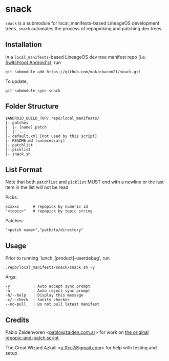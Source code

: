 # snack
`snack` is a submodule for local_manifests-based LineageOS development trees. `snack` automates the process of repopicking and patching dev trees.

## Installation
In a `local_manifests`-based LineageOS dev tree manifest repo (i.e. [Switchroot Android's](https://gitlab.com/switchroot/android/manifest/-/tree/lineage-17.1-icosa_sr)), run 
```
git submodule add https://github.com/makinbacon21/snack.git
```
To update,
```
git submodule sync snack
```

## Folder Structure
```
$ANDROID_BUILD_TOP/.repo/local_manifests/
|- patches
|  |- [name].patch
|  |- ...
|- default.xml [not used by this script]
|- README.md [unnecessary]
|- patchlist
|- picklist
|- snack.sh
```

## List Format
Note that both `patchlist` and `picklist` MUST end with a newline or the last item in the list will not be read

Picks:
```
xxxxxx      # repopick by numeric id
"<topic>"   # repopick by topic string
```
Patches:
```
"<patch name>","path/to/directory"
```

## Usage
Prior to running `lunch_[product]-userdebug', run 
```
.repo/local_manifests/snack/snack.sh -y
```
Args:
```
-y          | Auto accept sync prompt
-n          | Auto reject sync prompt
-h/--help   | Display this message
-c/--check  | Sanity checker
--no-pull   | Do not pull latest manifest
```

## Credits
Pablo Zaidenvoren \<pablo@zaiden.com.ar\> for work on [the original repopic-and-patch script](https://github.com/PabloZaiden/switchroot-android-build/blob/master/build-scripts/repopic-and-patch.sh)

The Great Wizard Azkali \<a.ffcc7@gmail.com\> for help with testing and setup
